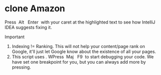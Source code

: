 # clone Amazon

Press  Alt   Enter  with your caret at the highlighted text to see how IntelliJ IDEA suggests fixing it.
> [!IMPORTANT]  
> 1. Indexing != Ranking. This will not help your content/page rank on Google, it'll just let Google know about the existence of all your pages.
> 2. This script uses . WPress  Maj   F9  to start debugging your code. We have set one   breakpoint for you, but you can always add more by pressing.



